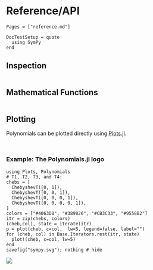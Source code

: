 # Reference/API


```@index
Pages = ["reference.md"]
```

```@meta
DocTestSetup = quote
  using SymPy
end
```

## Inspection

```@docs
```


## Mathematical Functions

```@docs
```

## Plotting

Polynomials can be plotted directly using [Plots.jl](https://github.com/juliaplots/plots.jl).

```julia

```


```julia

```


### Example: The Polynomials.jl logo

```@example
using Plots, Polynomials
# T1, T2, T3, and T4:
chebs = [
  ChebyshevT([0, 1]),
  ChebyshevT([0, 0, 1]),
  ChebyshevT([0, 0, 0, 1]),
  ChebyshevT([0, 0, 0, 0, 1]),
]
colors = ["#4063D8", "#389826", "#CB3C33", "#9558B2"]
itr = zip(chebs, colors)
(cheb,col), state = iterate(itr)
p = plot(cheb, c=col,  lw=5, legend=false, label="")
for (cheb, col) in Base.Iterators.rest(itr, state)
  plot!(cheb, c=col, lw=5)
end
savefig("sympy.svg"); nothing # hide
```

![](sympy.svg)
